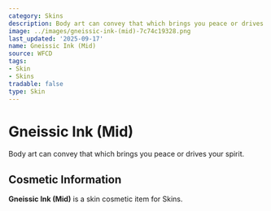 ```yaml
---
category: Skins
description: Body art can convey that which brings you peace or drives your spirit.
image: ../images/gneissic-ink-(mid)-7c74c19328.png
last_updated: '2025-09-17'
name: Gneissic Ink (Mid)
source: WFCD
tags:
- Skin
- Skins
tradable: false
type: Skin
---
```


# Gneissic Ink (Mid)

Body art can convey that which brings you peace or drives your spirit.

## Cosmetic Information

**Gneissic Ink (Mid)** is a skin cosmetic item for Skins.

